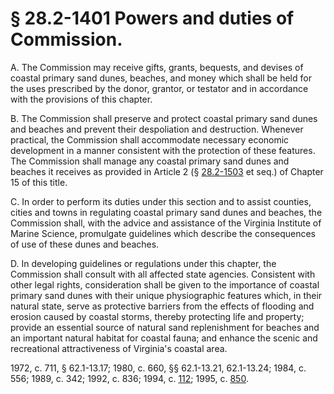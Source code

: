 # § 28.2-1401 Powers and duties of Commission.

<p>A. The Commission may receive gifts, grants, bequests, and devises of coastal primary sand dunes, beaches, and money which shall be held for the uses prescribed by the donor, grantor, or testator and in accordance with the provisions of this chapter.</p><p>B. The Commission shall preserve and protect coastal primary sand dunes and beaches and prevent their despoliation and destruction. Whenever practical, the Commission shall accommodate necessary economic development in a manner consistent with the protection of these features. The Commission shall manage any coastal primary sand dunes and beaches it receives as provided in Article 2 (§ <a href='http://law.lis.virginia.gov/vacode/28.2-1503/'>28.2-1503</a> et seq.) of Chapter 15 of this title.</p><p>C. In order to perform its duties under this section and to assist counties, cities and towns in regulating coastal primary sand dunes and beaches, the Commission shall, with the advice and assistance of the Virginia Institute of Marine Science, promulgate guidelines which describe the consequences of use of these dunes and beaches.</p><p>D. In developing guidelines or regulations under this chapter, the Commission shall consult with all affected state agencies. Consistent with other legal rights, consideration shall be given to the importance of coastal primary sand dunes with their unique physiographic features which, in their natural state, serve as protective barriers from the effects of flooding and erosion caused by coastal storms, thereby protecting life and property; provide an essential source of natural sand replenishment for beaches and an important natural habitat for coastal fauna; and enhance the scenic and recreational attractiveness of Virginia's coastal area.</p><p>1972, c. 711, § 62.1-13.17; 1980, c. 660, §§ 62.1-13.21, 62.1-13.24; 1984, c. 556; 1989, c. 342; 1992, c. 836; 1994, c. <a href='http://lis.virginia.gov/cgi-bin/legp604.exe?941+ful+CHAP0112'>112</a>; 1995, c. <a href='http://lis.virginia.gov/cgi-bin/legp604.exe?951+ful+CHAP0850'>850</a>.</p>